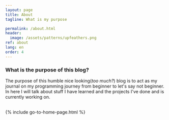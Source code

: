 ```yaml
---
layout: page
title: About
tagline: What is my purpose

permalink: /about.html
header:
  image: /assets/patterns/upfeathers.png
ref: about
lang: en  
order: 4
---
```

### **What is the purpose of this blog?**

The purpose of this humble nice looking(*too much?*) blog is to act as my journal on my programming journey from beginner to let's say not beginner. In here I will talk about stuff I have learned and the projects I've done and is currently working on.
<br />
<br />

{% include go-to-home-page.html %}
